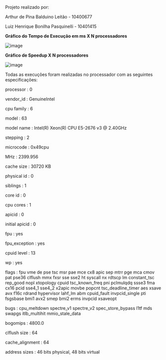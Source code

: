 Projeto realizado por:

Arthur de Pina Balduino Leitão - 10400677

Luiz Henrique Bonilha Pasquinelli - 10401415


<b>Gráfico do Tempo de Execução em ms X N processadores</b>


![image](https://github.com/luiz-hbp/computacao-paralela/assets/144058147/a2d9d9bf-9c57-4653-a5d5-a408ce892408)


<b>Gráfico de Speedup X N processadores</b>


![image](https://github.com/luiz-hbp/computacao-paralela/assets/144058147/37d38140-c685-411b-8f65-088711ee885c)


Todas as execuções foram realizadas no processador com as seguintes especificações:

processor       : 0

vendor_id       : GenuineIntel

cpu family      : 6

model           : 63

model name      : Intel(R) Xeon(R) CPU E5-2676 v3 @ 2.40GHz

stepping        : 2

microcode       : 0x49cpu

MHz         : 2399.956

cache size      : 30720 KB

physical id     : 0

siblings        : 1

core id         : 0

cpu cores       : 1

apicid          : 0

initial apicid  : 0

fpu             : yes

fpu_exception   : yes

cpuid level     : 13

wp              : yes

flags           : fpu vme de pse tsc msr pae mce cx8 apic sep mtrr pge mca cmov pat pse36 clflush mmx fxsr sse sse2 ht syscall nx rdtscp lm constant_tsc rep_good nopl xtopology cpuid tsc_known_freq pni pclmulqdq ssse3 fma cx16 pcid sse4_1 sse4_2 x2apic movbe popcnt tsc_deadline_timer aes xsave avx f16c rdrand hypervisor lahf_lm abm cpuid_fault invpcid_single pti fsgsbase bmi1 avx2 smep bmi2 erms invpcid xsaveopt

bugs            : cpu_meltdown spectre_v1 spectre_v2 spec_store_bypass l1tf mds swapgs itlb_multihit mmio_stale_data

bogomips        : 4800.0

clflush size    : 64

cache_alignment : 64

address sizes   : 46 bits physical, 48 bits virtual

